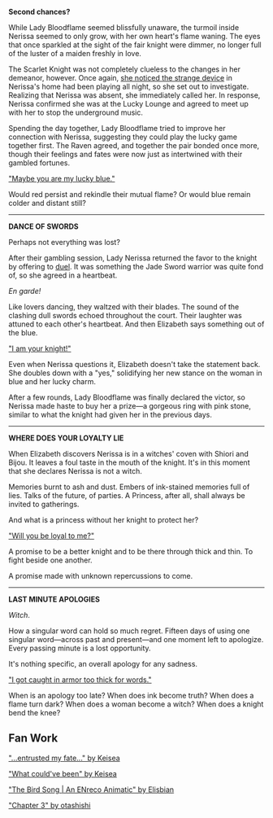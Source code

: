 <!-- title: Finding Shelter in the Shadows of Hope -->
<!-- relationship: Romantic -->

**Second chances?**

While Lady Bloodflame seemed blissfully unaware, the turmoil inside Nerissa seemed to only grow, with her own heart's flame waning. The eyes that once sparkled at the sight of the fair knight were dimmer, no longer full of the luster of a maiden freshly in love.

The Scarlet Knight was not completely clueless to the changes in her demeanor, however. Once again, [she noticed the strange device](https://youtu.be/b-jTHH6GK5w?t=980) in Nerissa's home had been playing all night, so she set out to investigate. Realizing that Nerissa was absent, she immediately called her. In response, Nerissa confirmed she was at the Lucky Lounge and agreed to meet up with her to stop the underground music.

Spending the day together, Lady Bloodflame tried to improve her connection with Nerissa, suggesting they could play the lucky game together first. The Raven agreed, and together the pair bonded once more, though their feelings and fates were now just as intertwined with their gambled fortunes.

["Maybe you are my lucky blue."](#embed:https://www.youtube.com/live/b-jTHH6GK5w?si=SGFe8V8u909-nM1L&t=2025)

Would red persist and rekindle their mutual flame? Or would blue remain colder and distant still?

---

**DANCE OF SWORDS**

Perhaps not everything was lost?

After their gambling session, Lady Nerissa returned the favor to the knight by offering to [duel](https://youtu.be/b-jTHH6GK5w?t=2110). It was something the Jade Sword warrior was quite fond of, so she agreed in a heartbeat.

_En garde!_

Like lovers dancing, they waltzed with their blades. The sound of the clashing dull swords echoed throughout the court. Their laughter was attuned to each other's heartbeat. And then Elizabeth says something out of the blue.

["I am your knight!"](#embed:https://www.youtube.com/live/b-jTHH6GK5w?si=iZB5pI1FOkv_Iq_t&t=2213)

Even when Nerissa questions it, Elizabeth doesn't take the statement back. She doubles down with a "yes," solidifying her new stance on the woman in blue and her lucky charm.

After a few rounds, Lady Bloodflame was finally declared the victor, so Nerissa made haste to buy her a prize—a gorgeous ring with pink stone, similar to what the knight had given her in the previous days.

---

**WHERE DOES YOUR LOYALTY LIE**

When Elizabeth discovers Nerissa is in a witches' coven with Shiori and Bijou. It leaves a foul taste in the mouth of the knight. It's in this moment that she declares Nerissa is not a witch.

Memories burnt to ash and dust. Embers of ink-stained memories full of lies. Talks of the future, of parties. A Princess, after all, shall always be invited to gatherings.

And what is a princess without her knight to protect her?

["Will you be loyal to me?"](#embed:https://www.youtube.com/live/b-jTHH6GK5w?si=FWJgtvNqpWqnfTkF&t=3123)

A promise to be a better knight and to be there through thick and thin. To fight beside one another.

A promise made with unknown repercussions to come.

---

**LAST MINUTE APOLOGIES**

_Witch_.

How a singular word can hold so much regret. Fifteen days of using one singular word—across past and present—and one moment left to apologize. Every passing minute is a lost opportunity.

It's nothing specific, an overall apology for any sadness.

["I got caught in armor too thick for words."](#embed:https://www.youtube.com/live/b-jTHH6GK5w?si=7NiwPGwPqMvY70Gr&t=3472)

When is an apology too late?
When does ink become truth?
When does a flame turn dark?
When does a woman become a witch?
When does a knight bend the knee?

## Fan Work

["...entrusted my fate..." by Keisea](https://x.com/Keiseeaaa/status/1921816580691726507)

["What could've been" by Keisea](https://x.com/Keiseeaaa/status/1920620111464992799)

["The Bird Song | An ENreco Animatic" by Elisbian](https://x.com/Elisbian_/status/1923090463063416862)

["Chapter 3" by otashishi](https://x.com/ashiartwork/status/1921948280365224396)
